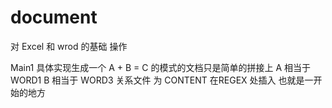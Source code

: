 # document
对 Excel 和 wrod 的基础 操作 


Main1
具体实现生成一个 A + B = C 的模式的文档只是简单的拼接上
A 相当于 WORD1 B 相当于 WORD3 
关系文件 为 CONTENT 在REGEX 处插入 也就是一开始的地方
